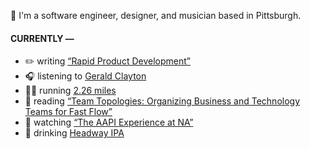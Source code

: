 👋 I'm a software engineer, designer, and musician based in Pittsburgh.

#### CURRENTLY —

* ✏️ writing [“Rapid Product Development”](https://amoscato.com/journal/rapid-product-development/)
* 🎧 listening to [Gerald Clayton](https://www.last.fm/music/Gerald+Clayton/_/Which+Persons%3F)
* 🏃‍♂️ running [2.26 miles](https://www.strava.com/activities/5731137476)
* 📘 reading [“Team Topologies: Organizing Business and Technology Teams for Fast Flow”](https://www.goodreads.com/book/show/44135420-team-topologies)
* 🍿 watching [“The AAPI Experience at NA”](https://youtu.be/uiccwNSOGjU)
* 🍺 drinking [Headway IPA](https://untappd.com/user/namoscato/checkin/1062673227)
